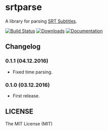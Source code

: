 # srtparse

A library for parsing [SRT Subtitles][1].

[![Build Status](https://img.shields.io/travis/rossnomann/srtparse.svg?style=flat-square)](https://travis-ci.org/rossnomann/srtparse)
[![Downloads](https://img.shields.io/crates/d/srtparse.svg?style=flat-square)](https://crates.io/crates/srtparse/)
[![Documentation](https://img.shields.io/badge/docs-latest-yellowgreen.svg?style=flat-square)](https://docs.rs/srtparse)

## Changelog


### 0.1.1 (04.12.2016)

- Fixed time parsing.

### 0.1.0 (03.12.2016)

- First release.

## LICENSE

The MIT License (MIT)

[1]: https://matroska.org/technical/specs/subtitles/srt.html
